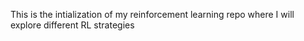 This is the intialization of my reinforcement learning repo where I will explore different RL strategies